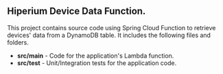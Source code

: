 ## Hiperium Device Data Function.

This project contains source code using Spring Cloud Function to retrieve devices' data from a DynamoDB table.
It includes the following files and folders.

- **src/main** - Code for the application's Lambda function.
- **src/test** - Unit/Integration tests for the application code.

